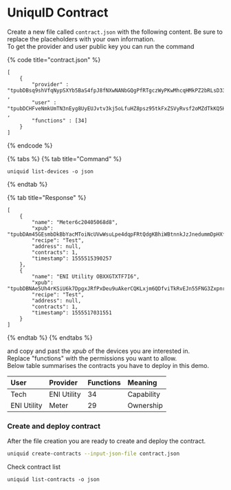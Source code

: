 # UniquID Contract

Create a new file called `contract.json` with the following content. Be sure to replace the placeholders with your own information.  
To get the provider and user public key you can run the command

{% code title="contract.json" %}
```text
[
    {
        "provider" : "tpubDBsq9shVfqNypSXYb5BaS4fpJ8fNXwNANbGQgPfRTgczWyPKwMhcqHMkPZ2bRLsD33im6wcgYSpFpPJui5aa7PWAe9LA4B1JmiMa7wZdsUj" ,
        "user" : "tpubDCHFveNmkUmTN3nEyg8UyEUJvtv3kj5oLfuHZ8psz95tkFxZSVyRvsf2oMZdTkKQ5Hp6cphXD9ZeyML1Xgk4JYVRKPGEuPqcLP35JtXBmwJ" ,
        "functions" : [34]
    }
]
```
{% endcode %}

{% tabs %}
{% tab title="Command" %}
```text
uniquid list-devices -o json
```
{% endtab %}

{% tab title="Response" %}
```text
[
    {
        "name": "Meter6c20405068d8",
        "xpub": "tpubDAm45GEsmbDkBbYacMToiNcUVwWsuLpe4dqpFRtQdgKBhiWBtnnkJzJnedummDpHXfXRvvN5qzC468GJfgWxebTGY6pDAXi8C9ARBFyGCZ6",
        "recipe": "Test",
        "address": null,
        "contracts": 1,
        "timestamp": 1555515390257
    },
    {
        "name": "ENI Utility OBXXGTXTF7I6",
        "xpub": "tpubDBNAe5Uh4rKSiU6k7DpgxJRfPxDeu9uAkerCQKLxjm6QDfviTkRvEJn55FNG3ZxpnrvrM3mNn1Vk4bwiasFubi8Ea1cpp2VVCH2e94tMQna",
        "recipe": "Test",
        "address": null,
        "contracts": 1,
        "timestamp": 1555517031551
    }
]
```
{% endtab %}
{% endtabs %}

and copy and past the _xpub_ of the devices you are interested in.   
Replace "functions" with the permissions you want to allow.  
Below table summarises the contracts you have to deploy in this demo.

| User | Provider | Functions | Meaning |
| :--- | :--- | :--- | :--- |
| Tech | ENI Utility | 34 | Capability |
| ENI Utility | Meter | 29 | Ownership |

### Create and deploy contract

After the file creation you are ready to create and deploy the contract.

```bash
uniquid create-contracts --input-json-file contract.json
```

Check contract list

```text
uniquid list-contracts -o json
```